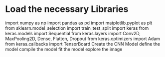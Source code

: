 # Load the necessary Libraries
import numpy as np
import pandas as pd
import matplotlib.pyplot as plt
from sklearn.model_selection import train_test_split
import keras
from keras.models import Sequential
from keras.layers import Conv2D, MaxPooling2D, Dense, Flatten, Dropout
from keras.optimizers import Adam
from keras.callbacks import TensorBoard
Create the CNN Model
define the model
compile the model
fit the model
explore the image

